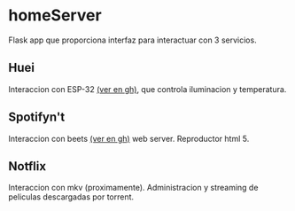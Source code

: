 # homeServer
Flask app que proporciona interfaz para interactuar con 3 servicios.

## Huei
Interaccion con ESP-32 [(ver en gh)](https://github.com/vicholp/iot-backend "(ver en gh)"), que controla iluminacion y temperatura.

## Spotifyn't
Interaccion con beets [(ver en gh)](https://github.com/beetbox/beets "(ver en gh)") web server. Reproductor html 5.

## Notflix
Interaccion con mkv (proximamente). Administracion y streaming de peliculas descargadas por torrent.
